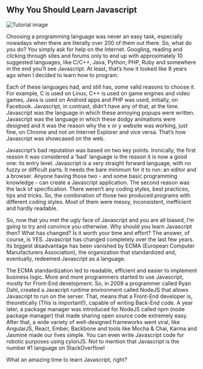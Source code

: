 ## Why You Should Learn Javascript

![Tutorial image](https://1.bp.blogspot.com/-ENiXztabSjo/WPinyC5Ls4I/AAAAAAAAAx8/oak5sZb_Z_EOURZHYx7D-TEfwNriubblACEw/s1600/javascriptTutorial1B.jpg)

Choosing a programming language was never an easy task, especially nowadays when there are literally over 200 of them out there. So, what do you do? You simply ask for help on the Internet. Googling, reading and clicking through sites and forums only to end up with approximately 10 suggested languages, like C/C++, Java, Python, PHP, Ruby and somewhere in the end you’ll see Javascript. At least, that’s how it looked like 8 years ago when I decided to learn how to program.

Each of these languages had, and still has, some valid reasons to choose it. For example, C is used on Linux, C++ is used on game engines and video games, Java is used on Android apps and PHP was used, initially, on Facebook. Javascript, in contrast, didn’t have any of that, at the time. Javascript was the language in which these annoying popups were written. Javascript was the language in which these dodgy animations were designed and it was the reason why the x or y website was working, just fine, on Chrome and not on Internet Explorer and vice versa. That’s how Javascript was showcased on the web.

Javascript’s bad reputation was based on two key points. Ironically, the first reason it was considered a 'bad' language is the reason it is now a good one: its entry level. Javascript is a very straight forward language, with no fuzzy or difficult parts. It needs the bare minimum for it to run: an editor and a browser. Anyone having those two - and some basic programming knowledge - can create a Javascript application. The second reason was the lack of specification. There weren’t any coding styles, best practices, tips and tricks. So, the combination of those two produced programs with different coding styles. Most of them were messy, inconsistent, inefficient and hardly readable.

So, now that you met the ugly face of Javascript and you are all biased, I’m going to try and convince you otherwise. Why should you learn Javascript then? What has changed? Is it worth your time and effort? The answer, of course, is YES. Javascript has changed completely over the last few years. Its biggest disadvantage has been vanished by ECMA (European Computer Manufacturers Association), the organization that standardized and, eventually, redeemed Javascript as a language.

The ECMA standardization led to readable, efficient and easier to implement business logic. More and more programmers started to use Javascript, mostly for Front-End development. So, in 2009 a programmer called Ryan Dahl, created a Javacript runtime environment called NodeJS that allows Javascript to run on the server. That, means that a Front-End developer is, theoretically (This is important!), capable of writing Back-End code. A year later, a package manager was introduced for NodeJS called npm (node package manager) that made sharing open source code extremely easy. After that, a wide variety of well-designed frameworks went viral, like AngularJS, React, Ember, Backbone and tools like Mocha & Chai, Karma and Jasmine made our lives simple. You can even write Javascript code for robotic purposes using cylonJS. Not to mention that Javascript is the number #1 language on StackOverflow!

What an amazing time to learn Javascript, right? 
